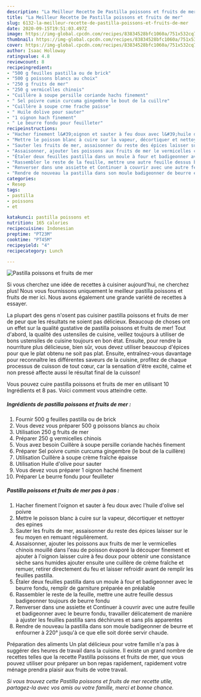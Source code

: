 ```yaml
---
description: "La Meilleur Recette De Pastilla poissons et fruits de mer"
title: "La Meilleur Recette De Pastilla poissons et fruits de mer"
slug: 6132-la-meilleur-recette-de-pastilla-poissons-et-fruits-de-mer
date: 2020-09-15T19:51:03.497Z
image: https://img-global.cpcdn.com/recipes/83834528bfc1060a/751x532cq70/pastilla-poissons-et-fruits-de-mer-photo-principale-de-la-recette.jpg
thumbnail: https://img-global.cpcdn.com/recipes/83834528bfc1060a/751x532cq70/pastilla-poissons-et-fruits-de-mer-photo-principale-de-la-recette.jpg
cover: https://img-global.cpcdn.com/recipes/83834528bfc1060a/751x532cq70/pastilla-poissons-et-fruits-de-mer-photo-principale-de-la-recette.jpg
author: Isaac Holloway
ratingvalue: 4.8
reviewcount: 8
recipeingredient:
- "500 g feuilles pastilla ou de brick"
- "500 g poissons blancs au choix"
- "250 g fruits de mer"
- "250 g vermicelles chinois"
- "Cuillère à soupe persille coriande hachs finement"
- " Sel poivre cumin curcuma gingembre le bout de la cuillre"
- "Cuillère à soupe crme frache paisse"
- " Huile dolive pour sauter"
- "1 oignon hach finement"
- " Le beurre fondu pour feuilleter"
recipeinstructions:
- "Hacher finement l&#39;oignon et sauter à feu doux avec l&#39;huile d&#39;olive sel poivre"
- "Mettre le poisson blanc à cuire sur la vapeur, décortiquer et nettoyer des epines"
- "Sauter les fruits de mer, assaisonner du reste des épices laisser sur le feu moyen en remuant régulièrement."
- "Assaisonner, ajouter les poissons aux fruits de mer le vermicelles chinois mouillé dans l&#39;eau de poisson évaporé la découper finement et ajouter à l&#39;oignon laisser cuire à feu doux pour obtenir une consistance sèche sans humides ajouter ensuite une cuillère de crème fraîche et remuer, retirer directement du feu et laisser refroidir avant de remplir les feuilles pastilla."
- "Étaler deux feuilles pastilla dans un moule à four et badigeonner avec le beurre fondu, remplir de garniture préparée en préalable"
- "Rassembler le reste de la feuille, mettre une autre feuille dessus badigeonner toujours de beurre fondu"
- "Renverser dans une assiette et Continuer à couvrir avec une autre feuille et badigeonner avec le beurre fondu, travailler délicatement de manière à ajuster les feuilles pastilla sans déchirures et sans plis apparentes"
- "Rendre de nouveau la pastilla dans son moule badigeonner de beurre et enfourner à 220° jusqu&#39;à ce que elle soit dorée servir chaude."
categories:
- Resep
tags:
- pastilla
- poissons
- et

katakunci: pastilla poissons et 
nutrition: 165 calories
recipecuisine: Indonesian
preptime: "PT23M"
cooktime: "PT45M"
recipeyield: "4"
recipecategory: Lunch

---
```



![Pastilla poissons et fruits de mer](https://img-global.cpcdn.com/recipes/83834528bfc1060a/751x532cq70/pastilla-poissons-et-fruits-de-mer-photo-principale-de-la-recette.jpg)

Si vous cherchez une idée de recettes à cuisiner aujourd'hui, ne cherchez plus! Nous vous fournissons uniquement le meilleur pastilla poissons et fruits de mer ici. Nous avons également une grande variété de recettes à essayer.

La plupart des gens n'osent pas cuisiner pastilla poissons et fruits de mer de peur que les résultats ne soient pas délicieux. Beaucoup de choses ont un effet sur la qualité gustative de pastilla poissons et fruits de mer! Tout d'abord, la qualité des ustensiles de cuisine, veillez toujours à utiliser de bons ustensiles de cuisine toujours en bon état. Ensuite, pour rendre la nourriture plus délicieuse, bien sûr, vous devez utiliser beaucoup d'épices pour que le plat obtenu ne soit pas plat. Ensuite, entraînez-vous davantage pour reconnaître les différentes saveurs de la cuisine, profitez de chaque processus de cuisson de tout cœur, car la sensation d'être excité, calme et non pressé affecte aussi le résultat final de la cuisson!

<!--inarticleads1-->

Vous pouvez cuire pastilla poissons et fruits de mer en utilisant 10 Ingrédients et 8 pas. Voici comment vous atteindre cette.

##### Ingrédients de pastilla poissons et fruits de mer :

1. Fournir 500 g feuilles pastilla ou de brick
1. Vous devez vous préparer 500 g poissons blancs au choix
1. Utilisation 250 g fruits de mer
1. Préparer 250 g vermicelles chinois
1. Vous avez besoin Cuillère à soupe persille coriande hachés finement
1. Préparer  Sel poivre cumin curcuma gingembre (le bout de la cuillère)
1. Utilisation Cuillère à soupe crème fraîche épaisse
1. Utilisation  Huile d&#39;olive pour sauter
1. Vous devez vous préparer 1 oignon haché finement
1. Préparer  Le beurre fondu pour feuilleter




<!--inarticleads2-->

##### Pastilla poissons et fruits de mer pas à pas :

1. Hacher finement l&#39;oignon et sauter à feu doux avec l&#39;huile d&#39;olive sel poivre
1. Mettre le poisson blanc à cuire sur la vapeur, décortiquer et nettoyer des epines
1. Sauter les fruits de mer, assaisonner du reste des épices laisser sur le feu moyen en remuant régulièrement.
1. Assaisonner, ajouter les poissons aux fruits de mer le vermicelles chinois mouillé dans l&#39;eau de poisson évaporé la découper finement et ajouter à l&#39;oignon laisser cuire à feu doux pour obtenir une consistance sèche sans humides ajouter ensuite une cuillère de crème fraîche et remuer, retirer directement du feu et laisser refroidir avant de remplir les feuilles pastilla.
1. Étaler deux feuilles pastilla dans un moule à four et badigeonner avec le beurre fondu, remplir de garniture préparée en préalable
1. Rassembler le reste de la feuille, mettre une autre feuille dessus badigeonner toujours de beurre fondu
1. Renverser dans une assiette et Continuer à couvrir avec une autre feuille et badigeonner avec le beurre fondu, travailler délicatement de manière à ajuster les feuilles pastilla sans déchirures et sans plis apparentes
1. Rendre de nouveau la pastilla dans son moule badigeonner de beurre et enfourner à 220° jusqu&#39;à ce que elle soit dorée servir chaude.




<!--inarticleads1-->

<p>
Préparation des aliments Un plat délicieux pour votre famille n'a pas à suggérer des heures de travail dans la cuisine. Il existe un grand nombre de recettes telles que la recette Pastilla poissons et fruits de mer, que vous pouvez utiliser pour préparer un bon repas rapidement, rapidement votre ménage prendra plaisir aux fruits de votre travail.
</p>

<p>
<i>Si vous trouvez cette Pastilla poissons et fruits de mer recette utile, partagez-la avec vos amis ou votre famille, merci et bonne chance.</i>
</p>
